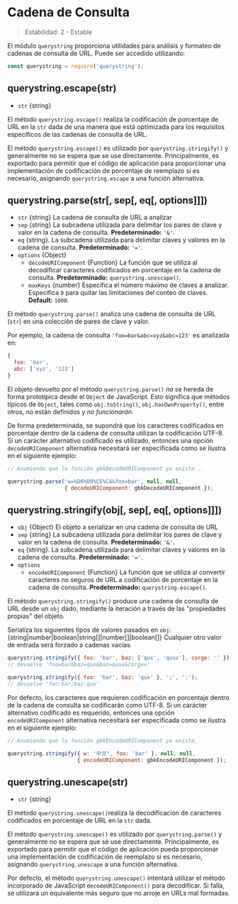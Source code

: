 # Cadena de Consulta

<!--introduced_in=v0.10.0-->

> Estabilidad: 2 - Estable

<!--name=querystring-->

El módulo `querystring` proporciona utilidades para análisis y formateo de cadenas de consulta de URL. Puede ser accedido utilizando:

```js
const querystring = require('querystring');
```

## querystring.escape(str)

<!-- YAML
added: v0.1.25
-->

* `str` {string}

El método `querystring.escape()` realiza la codificación de porcentaje de URL en la `str` dada de una manera que está optimizada para los requisitos específicos de las cadenas de consulta de URL.

El método `querystring.escape()` es utilizado por `querystring.stringify()` y generalmente no se espera que se use directamente. Principalmente, es exportado para permitir que el código de aplicación para proporcionar una implementación de codificación de porcentaje de reemplazo si es necesario, asignando `querystring.escape` a una función alternativa.

## querystring.parse(str[, sep[, eq[, options]]])

<!-- YAML
added: v0.1.25
changes:

  - version: v8.0.0
    pr-url: https://github.com/nodejs/node/pull/10967
    description: Multiple empty entries are now parsed correctly (e.g. `&=&=`).
  - version: v6.0.0
    pr-url: https://github.com/nodejs/node/pull/6055
    description: The returned object no longer inherits from `Object.prototype`.
  - version: v6.0.0, v4.2.4
    pr-url: https://github.com/nodejs/node/pull/3807
    description: The `eq` parameter may now have a length of more than `1`.
-->

* `str` {string} La cadena de consulta de URL a analizar
* `sep` {string} La subcadena utilizada para delimitar los pares de clave y valor en la cadena de consulta. **Predeterminado:** `'&'`.
* `eq` {string}. La subcadena utilizada para delimitar claves y valores en la cadena de consulta. **Predeterminado:** `'='`.
* `options` {Object} 
  * `decodeURIComponent` {Function} La función que se utiliza al decodificar caracteres codificados en porcentaje en la cadena de consulta. **Predeterminado:** `querystring.unescape()`.
  * `maxKeys` {number} Especifica el número máximo de claves a analizar. Especifica `0` para quitar las limitaciones del conteo de claves. **Default:** `1000`.

El método `querystring.parse()` analiza una cadena de consulta de URL (`str`) en una colección de pares de clave y valor.

Por ejemplo, la cadena de consulta `'foo=bar&abc=xyz&abc=123'` es analizada en:

<!-- eslint-skip -->

```js
{
  foo: 'bar',
  abc: ['xyz', '123']
}
```

El objeto devuelto por el método `querystring.parse()` *no* se hereda de forma prototípica desde el `Object` de JavaScript. Esto significa que métodos típicos de `Object`, tales como `obj.toString()`, `obj.hasOwnProperty()`, entre otros, no están definidos y *no funcionarán*.

De forma predeterminada, se supondrá que los caracteres codificados en porcentaje dentro de la cadena de consulta utilizan la codificación UTF-8. Si un carácter alternativo codificado es utilizado, entonces una opción `decodeURIComponent` alternativa necesitará ser especificada como se ilustra en el siguiente ejemplo:

```js
// Asumiendo que la función gbkDecodeURIComponent ya existe...

querystring.parse('w=%D6%D0%CE%C4&foo=bar', null, null,
                  { decodeURIComponent: gbkDecodeURIComponent });
```

## querystring.stringify(obj[, sep[, eq[, options]]])

<!-- YAML
added: v0.1.25
-->

* `obj` {Object} El objeto a serializar en una cadena de consulta de URL
* `sep` {string} La subcadena utilizada para delimitar los pares de clave y valor en la cadena de consulta. **Predeterminado:** `'&'`.
* `eq` {string}. La subcadena utilizada para delimitar claves y valores en la cadena de consulta. **Predeterminado:** `'='`.
* `options` 
  * `encodeURIComponent` {Function} La función que se utiliza al convertir caracteres no seguros de URL a codificación de porcentaje en la cadena de consulta. **Predeterminado:** `querystring.escape()`.

El método `querystring.stringify()` produce una cadena de consulta de URL desde un `obj` dado, mediante la iteración a través de las "propiedades propias" del objeto.

Serializa los siguientes tipos de valores pasados en `obj`: {string|number|boolean|string[]|number[]|boolean[]} Cualquier otro valor de entrada será forzado a cadenas vacías.

```js
querystring.stringify({ foo: 'bar', baz: ['qux', 'quux'], corge: '' });
// devuelve 'foo=bar&baz=qux&baz=quux&corge='

querystring.stringify({ foo: 'bar', baz: 'qux' }, ';', ':');
// devuelve 'foo:bar;baz:qux'
```

Por defecto, los caracteres que requieren codificación en porcentaje dentro de la cadena de consulta se codificarán como UTF-8. Si un carácter alternativo codificado es requerido, entonces una opción `encodeURIComponent` alternativa necesitará ser especificada como se ilustra en el siguiente ejemplo:

```js
// Asumiendo que la función gbkEncodeURIComponent ya existe,

querystring.stringify({ w: '中文', foo: 'bar' }, null, null,
                      { encodeURIComponent: gbkEncodeURIComponent });
```

## querystring.unescape(str)

<!-- YAML
added: v0.1.25
-->

* `str` {string}

El método `querystring.unescape()`realiza la decodificación de caracteres codificados en porcentaje de URL en la `str` dada.

El método `querystring.unescape()` es utilizado por `querystring.parse()` y generalmente no se espera que se use directamente. Principalmente, es exportado para permitir que el código de aplicación pueda proporcionar una implementación de codificación de reemplazo si es necesario, asignando `querystring.unescape` a una función alternativa.

Por defecto, el método `querystring.unescape()` intentará utilizar el método incorporado de JavaScript `decodeURIComponent()` para decodificar. Si falla, se utilizará un equivalente más seguro que no arroje en URLs mal formadas.